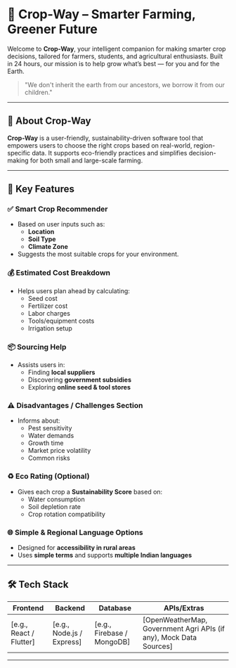 # 🌾 Crop-Way – Smarter Farming, Greener Future

Welcome to **Crop-Way**, your intelligent companion for making smarter crop decisions, tailored for farmers, students, and agricultural enthusiasts. Built in 24 hours, our mission is to help grow what’s best — for you and for the Earth.

> "We don't inherit the earth from our ancestors, we borrow it from our children."

---

## 🌿 About Crop-Way

**Crop-Way** is a user-friendly, sustainability-driven software tool that empowers users to choose the right crops based on real-world, region-specific data. It supports eco-friendly practices and simplifies decision-making for both small and large-scale farming.

---

## 🧩 Key Features

### ✅ Smart Crop Recommender
- Based on user inputs such as:
  - **Location**
  - **Soil Type**
  - **Climate Zone**
- Suggests the most suitable crops for your environment.

### 💰 Estimated Cost Breakdown
- Helps users plan ahead by calculating:
  - Seed cost
  - Fertilizer cost
  - Labor charges
  - Tools/equipment costs
  - Irrigation setup

### 📦 Sourcing Help
- Assists users in:
  - Finding **local suppliers**
  - Discovering **government subsidies**
  - Exploring **online seed & tool stores**

### ⚠️ Disadvantages / Challenges Section
- Informs about:
  - Pest sensitivity
  - Water demands
  - Growth time
  - Market price volatility
  - Common risks

### ♻️ Eco Rating (Optional)
- Gives each crop a **Sustainability Score** based on:
  - Water consumption
  - Soil depletion rate
  - Crop rotation compatibility

### 🌐 Simple & Regional Language Options
- Designed for **accessibility in rural areas**
- Uses **simple terms** and supports **multiple Indian languages**

---

## 🛠️ Tech Stack

| Frontend | Backend | Database | APIs/Extras |
|----------|---------|----------|-------------|
| [e.g., React / Flutter] | [e.g., Node.js / Express] | [e.g., Firebase / MongoDB] | [OpenWeatherMap, Government Agri APIs (if any), Mock Data Sources] |

---

